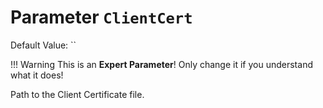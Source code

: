 # Parameter `ClientCert`
Default Value: ``

!!! Warning
    This is an **Expert Parameter**! Only change it if you understand what it does!

Path to the Client Certificate file.
